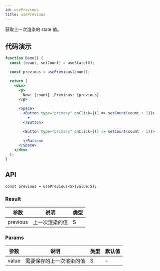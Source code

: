 ```yaml
---
id: usePrevious
title: usePrevious
---
```


获取上一次渲染的 state 值。

## 代码演示

```jsx live
function Demo() {
  const [count, setCount] = useState(0);

  const previous = usePrevious(count);

  return (
    <div>
      <p>
        Now: {count} ,Previous: {previous}
      </p>

      <Space>
        <Button type="primary" onClick={() => setCount(count + 1)}>
          +
        </Button>

        <Button type="primary" onClick={() => setCount(count - 1)}>
          -
        </Button>
      </Space>
    </div>
  );
}
```

## API

```tsx
const previous = usePrevious<S>(value:S);
```

### Result

| 参数  | 说明           | 类型 |
| ----- | -------------- | ---- |
| previous | 上一次渲染的值 | S    |

### Params

| 参数  | 说明                     | 类型 | 默认值 |
| ----- | ------------------------ | ---- | ------ |
| value | 需要保存的上一次渲染的值 | S    | -      |
